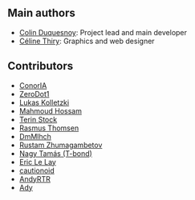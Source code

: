 Main authors
------------

- [Colin Duquesnoy](https://gitlab.com/ColinDuquesnoy): Project lead and main developer
- [Céline Thiry](https://github.com/CelineThiry): Graphics and web designer

Contributors
------------

- [ConorIA](https://github.com/ConorIA)
- [ZeroDot1](https://gitlab.com/ZeroDot1)
- [Lukas Kolletzki](https://github.com/kolletzki)
- [Mahmoud Hossam](https://github.com/mahmoudhossam)
- [Terin Stock](https://github.com/terinjokes)
- [Rasmus Thomsen](https://github.com/Cogitri)
- [DmMlhch](https://github.com/DmMlhch)
- [Rustam Zhumagambetov](https://github.com/rustamzh)
- [Nagy Tamás (T-bond)](https://github.com/T-bond)
- [Eric Le Lay](https://gitlab.com/elelay)
- [cautionoid](https://gitlab.com/cautionoid)
- [AndyRTR](https://gitlab.com/andyrtr)
- [Ady](https://gitlab.com/adynemo)
